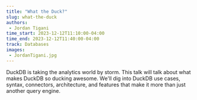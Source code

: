 ```yaml
---
title: "What the Duck?"
slug: what-the-duck
authors:
 - Jordan Tigani
time_start: 2023-12-12T11:10:00-04:00
time_end: 2023-12-12T11:40:00-04:00
track: Databases
images:
 - JordanTigani.jpg
---
```


DuckDB is taking the analytics world by storm. This talk will talk about what makes DuckDB so ducking awesome. We'll dig into DuckDB use cases, syntax, connectors, architecture, and features that make it more than just another query engine.